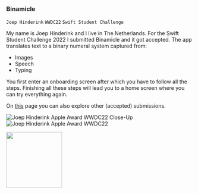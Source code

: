 ### Binamicle

`Joep Hinderink` `WWDC22` `Swift Student Challenge`

My name is Joep Hinderink and I live in The Netherlands. For the Swift Student Challenge 2022 I submitted Binamicle and it got accepted. 
The app translates text to a binary numeral system captured from:
* Images
* Speech
* Typing

You first enter an onboarding screen after which you have to follow all the steps. Finishing all these steps will lead you to a home screen where you can try everything again.

On [this](https://github.com/wwdc/2022) page you can also explore other (accepted) submissions.

![Joep Hinderink Apple Award WWDC22 Close-Up](https://user-images.githubusercontent.com/76504861/203626977-9db62f1e-4734-4a17-8304-2348211f8e93.jpeg)
![Joep Hinderink Apple Award WWDC22](https://user-images.githubusercontent.com/76504861/203626995-534b282d-a60f-4cf8-9700-63f5b8776bd9.jpeg)

<img src="https://user-images.githubusercontent.com/76504861/203626977-9db62f1e-4734-4a17-8304-2348211f8e93.jpeg" width="150">
